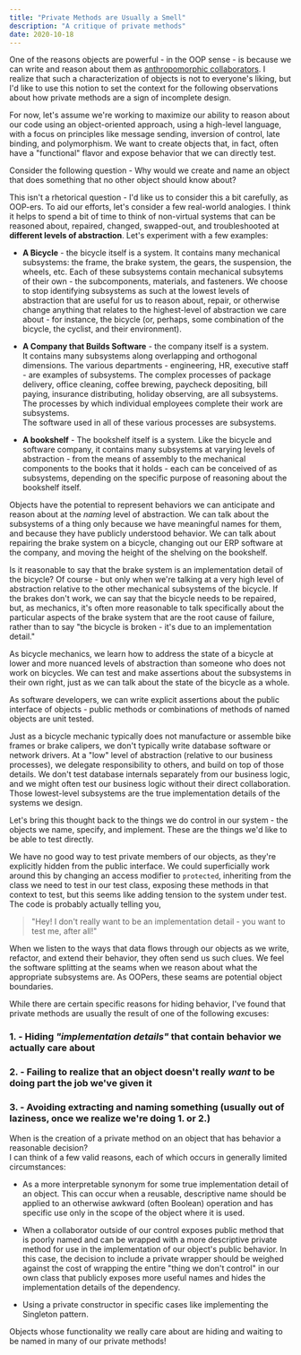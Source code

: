 ```yaml
---
title: "Private Methods are Usually a Smell"
description: "A critique of private methods"
date: 2020-10-18
---
```


One of the reasons objects are powerful - in the OOP sense - is because we can write
and reason about them as [anthropomorphic collaborators](https://sandimetz.com/blog/2018/21/what-does-oo-afford).
I realize that such a characterization of objects is not to everyone's liking, but I'd like to use this notion
to set the context for the following observations about how private methods are a sign of incomplete design.

For now, let's assume we're working to maximize our ability to reason about our code using
an object-oriented approach, using a high-level language, with a focus on principles like message sending, 
inversion of control, late binding, and polymorphism. We want to create objects that, in fact, 
often have a "functional" flavor and expose behavior that we can directly test.

Consider the following question - Why would we create and name an object that does something that
no other object should know about?

This isn't a rhetorical question - I'd like us to consider this a bit carefully, as OOP-ers.
To aid our efforts, let's consider a few real-world analogies.  I think it helps to spend a bit of time
to think of non-virtual systems that can be reasoned about, repaired, changed, swapped-out, and
troubleshooted at __different levels of abstraction__.  Let's experiment with a few examples:

- __A Bicycle__ - the bicycle itself is a system.  It contains many mechanical subsystems: the
frame, the brake system, the gears, the suspension, the wheels, etc.  Each of these subsystems contain mechanical
subsytems of their own - the subcomponents, materials, and fasteners.  We choose to stop identifying
subsystems as such at the lowest levels of abstraction that are useful for us to reason about, repair,
or otherwise change anything that relates to the highest-level of abstraction we care about - for instance,
the bicycle (or, perhaps, some combination of the bicycle, the cyclist, and their environment).


- __A Company that Builds Software__ - the company itself is a system.  
It contains many subsystems along overlapping and orthogonal dimensions. 
The various departments - engineering, HR, executive staff - are examples of subsystems.
The complex processes of package delivery, office cleaning, coffee brewing, paycheck depositing,
bill paying, insurance distributing, holiday observing, are all subsystems.  The processes by
which individual employees complete their work are subsystems.  
The software used in all of these various processes are subsystems.


- __A bookshelf__ - The bookshelf itself is a system.  Like the bicycle and software company, it contains many
subsystems at varying levels of abstraction - from the means of assembly to the mechanical components to the
books that it holds - each can be conceived of as subsystems, depending on the specific purpose of reasoning about the 
bookshelf itself.

Objects have the potential to represent behaviors we can anticipate and reason about at the _naming_ level of abstraction.
We can talk about the subsystems of a thing only because we have meaningful names for them, and because they have publicly
understood behavior.  We can talk about repairing the brake system on a bicycle, changing out our ERP software at the company, 
and moving the height of the shelving on the bookshelf.

Is it reasonable to say that the brake system is an implementation detail of the bicycle? Of course -
but only when we're talking at a very high level of abstraction relative to the other mechanical subsystems 
of the bicycle.  If the brakes don't work, we can say that the bicycle needs to be repaired, but, as mechanics, 
it's often more reasonable to talk specifically about the particular aspects of the brake system that are
the root cause of failure, rather than to say "the bicycle is broken - it's due to an implementation detail."  

As bicycle mechanics, we learn how to address the state of a bicycle at lower and more nuanced levels of 
abstraction than someone who does not work on bicycles.  We can test and make assertions about the subsystems in 
their own right, just as we can talk about the state of the bicycle as a whole.

As software developers, we can write explicit assertions about the public interface of objects -
public methods or combinations of methods of named objects are unit tested.

Just as a bicycle mechanic typically does not manufacture or assemble bike frames or brake calipers, we don't
typically write database software or network drivers.  At a "low" level of abstraction (relative to our
business processes), we delegate responsibility to others, and build on top of those details.
We don't test database internals separately from our business logic, and we might often test our business logic
without their direct collaboration.  Those lowest-level subsystems are the true implementation details of the 
systems we design.

Let's bring this thought back to the things we do control in our system - the objects we name, specify,
and implement.  These are the things we'd like to be able to test directly.

We have no good way to test private members of our objects, as they're explicitly hidden from the
public interface.  We could superficially work around this by changing an access modifier to `protected`, 
inheriting from the class we need to test in our test class, exposing these methods in that context to test,
but this seems like adding tension to the system under test. The code is probably actually telling you, 

> "Hey! I don't really want to be an implementation detail - you want to test me, after all!"

When we listen to the ways that data flows through our objects as we write, refactor, 
and extend their behavior, they often send us such clues.  We feel the software splitting at 
the seams when we reason about what the appropriate subsystems are. 
As OOPers, these seams are potential object boundaries.

While there are certain specific reasons for hiding behavior, 
I've found that private methods are usually the result of one of the following excuses:

### 1. - __Hiding _"implementation details"_ that contain behavior we actually care about__

### 2. - __Failing to realize that an object doesn't really _want_ to be doing part the job we've given it__

### 3. - __Avoiding extracting and naming something (usually out of laziness, once we realize we're doing 1. or 2.)__

When is the creation of a private method on an object that has behavior a reasonable decision?  
I can think of a few valid reasons, each of which occurs in generally limited circumstances:

- As a more interpretable synonym for some true implementation detail of an object. This can occur when a
reusable, descriptive name should be applied to an otherwise awkward (often Boolean) operation 
and has specific use only in the scope of the object where it is used.

- When a collaborator outside of our control exposes public method that is poorly named and can be 
wrapped with a more descriptive private method for use in the implementation of our object's public 
behavior. In this case, the decision to include a private wrapper should be weighed against the cost 
of wrapping the entire "thing we don't control" in our own class that publicly exposes more useful 
names and hides the implementation details of the dependency.

- Using a private constructor in specific cases like implementing the Singleton pattern.

Objects whose functionality we really care about are hiding and waiting to be named in many of our private methods!


